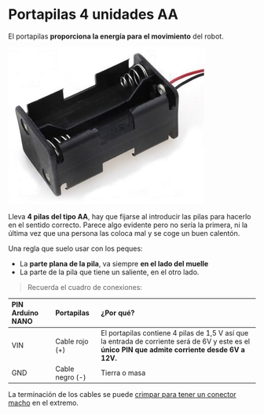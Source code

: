 # Portapilas 4 unidades AA

El portapilas **proporciona la energía para el movimiento** del robot.

![Portapilas AA](/assets/portapilas-AA.jpg)


Lleva **4 pilas del tipo AA**, hay que fijarse al introducir las pilas para hacerlo en el sentido correcto. Parece algo evidente pero no sería la primera, ni la última vez que una persona las coloca mal y se coge un buen calentón.


Una regla que suelo usar con los peques:

* La **parte plana de la pila**, va siempre **en el lado del muelle**
* La parte de la pila que tiene un saliente, en el otro lado.

> Recuerda el cuadro de conexiones:

| PIN Arduino NANO | Portapilas | ¿Por qué? |
| :--- | :--- | :--- |
| VIN | Cable rojo \(+\) | El portapilas contiene 4 pilas de 1,5 V así que la entrada de corriente será de 6V y este es el **único PIN que admite corriente desde 6V a 12V.** |
| GND | Cable negro \(-\) | Tierra o masa |

La terminación de los cables se puede [crimpar para tener un conector macho](https://twitter.com/pablorubma/status/1025662847265779713) en el extremo.



